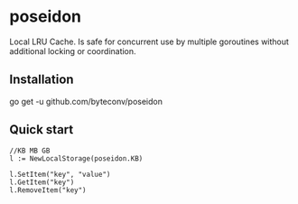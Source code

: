 # poseidon
Local LRU Cache. Is safe for concurrent use by multiple goroutines without additional locking or coordination.

## Installation

go get -u github.com/byteconv/poseidon

## Quick start

```
//KB MB GB
l := NewLocalStorage(poseidon.KB)

l.SetItem("key", "value")
l.GetItem("key")
l.RemoveItem("key")
```